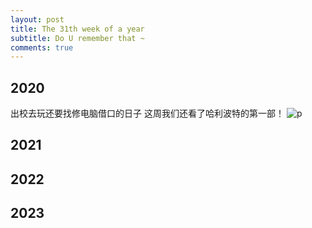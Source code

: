 ```yaml
---
layout: post
title: The 31th week of a year
subtitle: Do U remember that ~
comments: true
---
```



## 2020

出校去玩还要找修电脑借口的日子
这周我们还看了哈利波特的第一部！
![p](https://s2.loli.net/2023/12/22/IjhmevC4gOqcPH9.jpg)

## 2021


## 2022


## 2023

